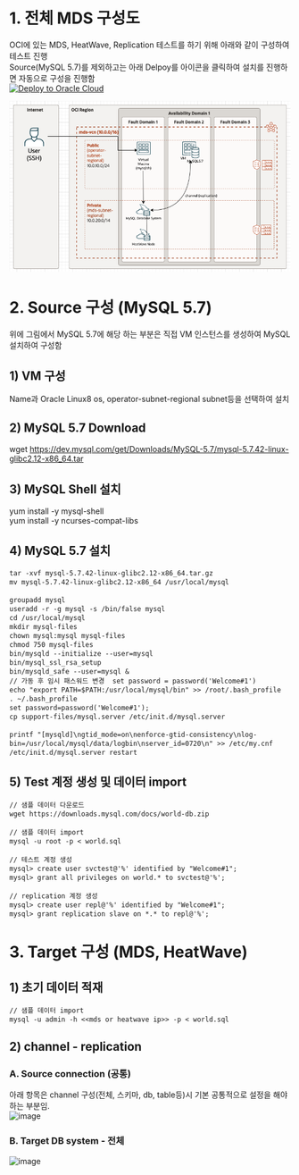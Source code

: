 # 1. 전체 MDS 구성도    
OCI에 있는 MDS, HeatWave, Replication 테스트를 하기 위해 아래와 같이 구성하여 테스트 진행    
Source(MySQL 5.7)를 제외하고는 아래 Delpoy를 아이콘을 클릭하여 설치를 진행하면 자동으로 구성을 진행함      
[![Deploy to Oracle Cloud](https://oci-resourcemanager-plugin.plugins.oci.oraclecloud.com/latest/deploy-to-oracle-cloud.svg)](https://cloud.oracle.com/resourcemanager/stacks/create?zipUrl=https://github.com/khkwon01/terraform-mds/archive/refs/tags/mds-heatwave-v2.6.0.zip)   

![Alt text](image.png)

# 2. Source 구성 (MySQL 5.7)  
위에 그림에서 MySQL 5.7에 해당 하는 부분은 직접 VM 인스턴스를 생성하여 MySQL 설치하여 구성함

## 1) VM 구성    
Name과 Oracle Linux8 os, operator-subnet-regional subnet등을 선택하여 설치

## 2) MySQL 5.7 Download    
wget https://dev.mysql.com/get/Downloads/MySQL-5.7/mysql-5.7.42-linux-glibc2.12-x86_64.tar

## 3) MySQL Shell 설치   
yum install -y mysql-shell  
yum install -y ncurses-compat-libs

## 4) MySQL 5.7 설치
```
tar -xvf mysql-5.7.42-linux-glibc2.12-x86_64.tar.gz
mv mysql-5.7.42-linux-glibc2.12-x86_64 /usr/local/mysql

groupadd mysql
useradd -r -g mysql -s /bin/false mysql
cd /usr/local/mysql
mkdir mysql-files
chown mysql:mysql mysql-files
chmod 750 mysql-files
bin/mysqld --initialize --user=mysql
bin/mysql_ssl_rsa_setup
bin/mysqld_safe --user=mysql &
// 가동 후 임시 패스워드 변경  set password = password('Welcome#1')
echo "export PATH=$PATH:/usr/local/mysql/bin" >> /root/.bash_profile
. ~/.bash_profile
set password=password('Welcome#1');
cp support-files/mysql.server /etc/init.d/mysql.server

printf "[mysqld]\ngtid_mode=on\nenforce-gtid-consistency\nlog-bin=/usr/local/mysql/data/logbin\nserver_id=0720\n" >> /etc/my.cnf
/etc/init.d/mysql.server restart
```
## 5) Test 계정 생성 및 데이터 import
```
// 샘플 데이터 다운로드
wget https://downloads.mysql.com/docs/world-db.zip

// 샘플 데이터 import
mysql -u root -p < world.sql

// 테스트 계정 생성
mysql> create user svctest@'%' identified by "Welcome#1";
mysql> grant all privileges on world.* to svctest@'%';

// replication 계정 생성
mysql> create user repl@'%' identified by "Welcome#1";
mysql> grant replication slave on *.* to repl@'%';
```
# 3. Target 구성 (MDS, HeatWave)
## 1) 초기 데이터 적재
```
// 샘플 데이터 import
mysql -u admin -h <<mds or heatwave ip>> -p < world.sql
```
## 2) channel - replication    
### A. Source connection (공통)   
아래 항목은 channel 구성(전체, 스키마, db, table등)시 기본 공통적으로 설정을 해야 하는 부분임.     
![image](https://github.com/khkwon01/mig_db/assets/8789421/9676817d-78f5-4018-9ac0-3c0520107fa3)

### B. Target DB system - 전체
![image](https://github.com/khkwon01/mig_db/assets/8789421/5b98d5dd-3e7a-482d-9a1f-654a1e919f81)



